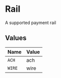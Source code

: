 # Rail

A supported payment rail


## Values

| Name   | Value  |
| ------ | ------ |
| `ACH`  | ach    |
| `WIRE` | wire   |